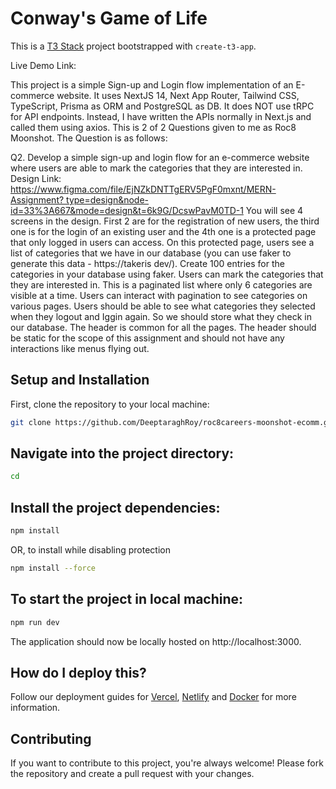 # Conway's Game of Life

This is a [T3 Stack](https://create.t3.gg/) project bootstrapped with `create-t3-app`.

Live Demo Link: []()

This project is a simple Sign-up and Login flow implementation of an E-commerce website. It uses NextJS 14, Next App Router, Tailwind CSS, TypeScript, Prisma as ORM and PostgreSQL as DB. It does NOT use tRPC for API endpoints. Instead, I have written the APIs normally in Next.js and called them using axios. This is 2 of 2 Questions given to me as Roc8 Moonshot. The Question is as follows:

Q2. Develop a simple sign-up and login flow for an e-commerce website where users are able to mark the categories that they are interested in. Design Link: [https://www.figma.com/file/EjNZkDNTTgERV5PgF0mxnt/MERN-Assignment? type=design&node-id=33%3A667&mode=design&t=6k9G/DcswPavM0TD-1](https://www.figma.com/file/EjNZkDNTtgERV5PgF0mxnt/MERN-Assignment?type=design&node-id=33%3A667&mode=design&t=6k9GiDcswPavM0TD-1) You will see 4 screens in the design. First 2 are for the registration of new users, the third one is for the login of an existing user and the 4th one is a protected page that only logged in users can access. On this protected page, users see a list of categories that we have in our database (you can use faker to generate this data - https://takeris dev/). Create 100 entries for the categories in your database using faker. Users can mark the categories that they are interested in. This is a paginated list where only 6 categories are visible at a time. Users can interact with pagination to see categories on various pages. Users should be able to see what categories they selected when they logout and Iggin again. So we should store what they check in our database. The header is common for all the pages. The header should be static for the scope of this assignment and should not have any interactions like menus flying out.

## Setup and Installation

First, clone the repository to your local machine:

```bash
git clone https://github.com/DeeptaraghRoy/roc8careers-moonshot-ecomm.git
```

## Navigate into the project directory:

```bash
cd 
```

## Install the project dependencies:

```bash
npm install
```

OR, to install while disabling protection

```bash
npm install --force
```

## To start the project in local machine:

```bash
npm run dev
```

The application should now be locally hosted on http://localhost:3000.

## How do I deploy this?

Follow our deployment guides for [Vercel](https://create.t3.gg/en/deployment/vercel), [Netlify](https://create.t3.gg/en/deployment/netlify) and [Docker](https://create.t3.gg/en/deployment/docker) for more information.

## Contributing

If you want to contribute to this project, you're always welcome! Please fork the repository and create a pull request with your changes.